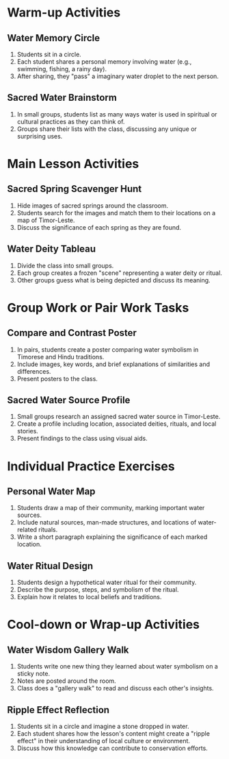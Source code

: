 # Warm-up Activities

## Water Memory Circle
1. Students sit in a circle.
2. Each student shares a personal memory involving water (e.g., swimming, fishing, a rainy day).
3. After sharing, they "pass" a imaginary water droplet to the next person.

## Sacred Water Brainstorm
1. In small groups, students list as many ways water is used in spiritual or cultural practices as they can think of.
2. Groups share their lists with the class, discussing any unique or surprising uses.

# Main Lesson Activities

## Sacred Spring Scavenger Hunt
1. Hide images of sacred springs around the classroom.
2. Students search for the images and match them to their locations on a map of Timor-Leste.
3. Discuss the significance of each spring as they are found.

## Water Deity Tableau
1. Divide the class into small groups.
2. Each group creates a frozen "scene" representing a water deity or ritual.
3. Other groups guess what is being depicted and discuss its meaning.

# Group Work or Pair Work Tasks

## Compare and Contrast Poster
1. In pairs, students create a poster comparing water symbolism in Timorese and Hindu traditions.
2. Include images, key words, and brief explanations of similarities and differences.
3. Present posters to the class.

## Sacred Water Source Profile
1. Small groups research an assigned sacred water source in Timor-Leste.
2. Create a profile including location, associated deities, rituals, and local stories.
3. Present findings to the class using visual aids.

# Individual Practice Exercises

## Personal Water Map
1. Students draw a map of their community, marking important water sources.
2. Include natural sources, man-made structures, and locations of water-related rituals.
3. Write a short paragraph explaining the significance of each marked location.

## Water Ritual Design
1. Students design a hypothetical water ritual for their community.
2. Describe the purpose, steps, and symbolism of the ritual.
3. Explain how it relates to local beliefs and traditions.

# Cool-down or Wrap-up Activities

## Water Wisdom Gallery Walk
1. Students write one new thing they learned about water symbolism on a sticky note.
2. Notes are posted around the room.
3. Class does a "gallery walk" to read and discuss each other's insights.

## Ripple Effect Reflection
1. Students sit in a circle and imagine a stone dropped in water.
2. Each student shares how the lesson's content might create a "ripple effect" in their understanding of local culture or environment.
3. Discuss how this knowledge can contribute to conservation efforts.